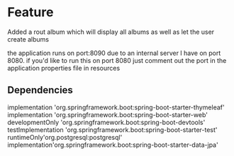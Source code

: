 # Feature

Added a rout album which will display all albums as well as let the user create albums

the application runs on port:8090 due to an internal server I have on port 8080. if you'd like to run this on port 8080
just comment out the port in the application properties file in resources

## Dependencies
implementation 'org.springframework.boot:spring-boot-starter-thymeleaf'
implementation 'org.springframework.boot:spring-boot-starter-web'
developmentOnly 'org.springframework.boot:spring-boot-devtools'
testImplementation 'org.springframework.boot:spring-boot-starter-test'
runtimeOnly'org.postgresql:postgresql'
implementation'org.springframework.boot:spring-boot-starter-data-jpa'

